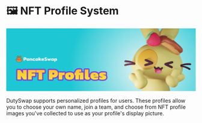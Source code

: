 # 🖼 NFT Profile System

![](../../.gitbook/assets/nft-profiles-header.png)

DutySwap supports personalized profiles for users. These profiles allow you to choose your own name, join a team, and choose from NFT profile images you've collected to use as your profile's display picture.
